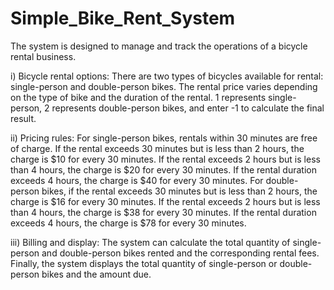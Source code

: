 # Simple_Bike_Rent_System
The system is designed to manage and track the operations of a bicycle rental business.

i) Bicycle rental options: 
    There are two types of bicycles available for rental: single-person and double-person bikes. The rental price varies depending on the type of bike and the duration of the rental. 1 represents single-person, 2 represents double-person bikes, and enter -1 to calculate the final result.

ii) Pricing rules: 
    For single-person bikes, rentals within 30 minutes are free of charge. If the rental exceeds 30 minutes but is less than 2 hours, the charge is $10 for every 30 minutes. If the rental exceeds 2 hours but is less than 4 hours, the charge is $20 for every 30 minutes. If the rental duration exceeds 4 hours, the charge is $40 for every 30 minutes.
    For double-person bikes, if the rental exceeds 30 minutes but is less than 2 hours, the charge is $16 for every 30 minutes. If the rental exceeds 2 hours but is less than 4 hours, the charge is $38 for every 30 minutes. If the rental duration exceeds 4 hours, the charge is $78 for every 30 minutes.

iii) Billing and display:
    The system can calculate the total quantity of single-person and double-person bikes rented and the corresponding rental fees. Finally, the system displays the total quantity of single-person or double-person bikes and the amount due.
